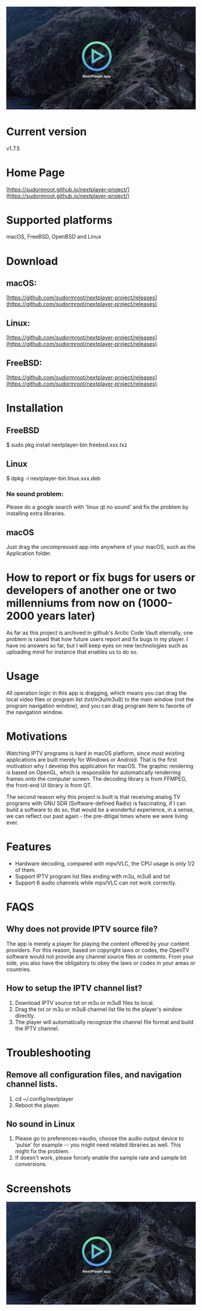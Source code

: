 ![Image text](screenshots/screenshot1.jpg)


# Current version
v1.7.5


# Home Page
[https://sudormroot.github.io/nextplayer-project/](https://sudormroot.github.io/nextplayer-project/)


# Supported platforms

macOS, FreeBSD, OpenBSD and Linux

# Download
## macOS:
[https://github.com/sudormroot/nextplayer-project/releases](https://github.com/sudormroot/nextplayer-project/releases)

## Linux:
[https://github.com/sudormroot/nextplayer-project/releases](https://github.com/sudormroot/nextplayer-project/releases)

## FreeBSD:
[https://github.com/sudormroot/nextplayer-project/releases](https://github.com/sudormroot/nextplayer-project/releases)

# Installation
## FreeBSD
$ sudo pkg install nextplayer-bin.freebsd.xxx.txz

## Linux 
$ dpkg -i nextplayer-bin.linux.xxx.deb



### No sound problem:
Please do a google search with 'linux qt no sound' and fix the problem by installing extra libraries.

## macOS
Just drag the uncompressed app into anywhere of your macOS, such as the Application folder.


# How to report or fix bugs for users or developers of another one or two millenniums from now on (1000-2000 years later)
As far as this project is archived in github's Arctic Code Vault eternally, one problem is raised that how future users report and fix bugs in my player. I have no answers so far, but I will keep eyes on new technologies such as uploading mind for instance that enables us to do so.


# Usage
All operation logic in this app is dragging, which means you can drag the local video files or program list (txt/m3u/m3u8) to the main window (not the program navigation window), and you can drag program item to favorite of the navigation window.

# Motivations

Watching IPTV programs is hard in macOS platform, since most existing applications are built merely for Windows or Android. That is the first motivation why I develop this application for macOS. The graphic rendering is based on OpenGL, which is responsible for automatically renderring frames onto the computer screen. The decoding library is from FFMPEG, the front-end UI library is from QT.

The second reason why this project is built is that receiving analog TV programs with GNU SDR (Software-defined Radio) is fascinating, if I can build a software to do so, that would be a wonderful experience, in a sense, we can reflect our past again - the pre-ditigal times where we were living ever.

# Features
* Hardware decoding, compared with mpv/VLC, the CPU usage is only 1/2 of them.
* Support IPTV program list files ending with m3u, m3u8 and txt
* Support 6 audio channels while mpv/VLC can not work correctly.

# FAQS
## Why does not provide IPTV source file?
The app is merely a player for playing the content offered by your content providers. For this reason, based on copyright laws or codes, the OpenTV software would not provide any channel source files or contents. From your side, you also have the obligatory to obey the laws or codes in your areas or countries.


## How to setup the IPTV channel list?
1. Download IPTV source txt or m3u or m3u8 files to local.
2. Drag the txt or m3u or m3u8 channel list file to the player's window directly.
3. The player will automatically recognize the channel file format and build the IPTV channel.


# Troubleshooting

## Remove all configuration files, and navigation channel lists.
1. cd ~/.config/nextplayer
3. Reboot the player.

## No sound in Linux
1. Please go to preferences->audio, choose the audio output device to 'pulse' for example -- you might need related libraries as well. This might fix the problem.
2. If doesn't work, please forcely enable the sample rate and sample bit conversions.


# Screenshots

![screenshot1](screenshots/screenshot1.jpg)

